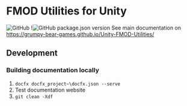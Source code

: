 # FMOD Utilities for Unity

![GitHub](https://img.shields.io/github/license/Grumpy-Bear-Games/Unity-FMOD-Utilities?style=plastic) !![GitHub package.json version](https://img.shields.io/github/package-json/v/Grumpy-Bear-Games/Unity-FMOD-Utilities?filename=Packages%2Fgames.grumpybear.fmod.utility%2Fpackage.json&style=plastic)
See main documentation on https://grumpy-bear-games.github.io/Unity-FMOD-Utilities/


## Development

### Building documentation locally

1. `docfx docfx_project~\docfx.json --serve`
2. Test documentation website
3. `git clean -Xdf` 
